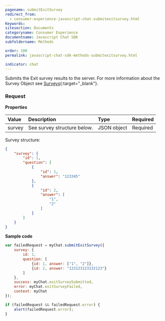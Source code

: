 ```yaml
---
pagename: submitExitSurvey
redirect_from:
  - consumer-experience-javascript-chat-submitexitsurvey.html
Keywords:
sitesection: Documents
categoryname: Consumer Experience
documentname: Javascript Chat SDK
subfoldername: Methods

order: 100
permalink: javascript-chat-sdk-methods-submitexitsurvey.html

indicator: chat
---
```


Submits the Exit survey results to the server. For more information about the Survey Object see [Surveys](consumer-experience-javascript-chat-surveys.html){:target="_blank"}.

### Request

**Properties**

| Value | Description | Type | Required |
| :--- | :--- | :--- | :--- |
| survey | See survey structure below. | JSON object | Required |

Survey structure:

```json
{
    "survey": {
        "id": 1,
        "question": [
            {
                "id": 1,
                "answer": "123345"
            },
            {
                "id": 2,
                "answer": [
                    "1",
                    "2"
                ]
            }
        ]
    }
}
```

**Sample code**

```javascript
var failedRequest = myChat.submitExitSurvey({
    survey: {
        id: 1,
        question: [
            {id: 1, answer: ["1", "2"]},
            {id: 2, answer: "123123123132123"}
        ]
    },
    success: myChat.exitSurveySubmitted,
    error: myChat.exitSurveyFailed,
    context: myChat
});

if (failedRequest && failedRequest.error) {
    alert(failedRequest.error);
}
```
